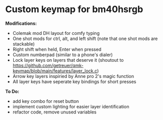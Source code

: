 # Custom keymap for bm40hsrgb

**Modifications:**

* Colemak mod DH layout for comfy typing
* One shot mods for ctrl, alt, and left shift (note that one shot mods are stackable)
* Right shift when held, Enter when pressed
* Custom numberpad (similar to a phone's dialer)
* Lock layer keys on layers that deserve it (shoutout to https://github.com/getreuer/qmk-keymap/blob/main/features/layer_lock.c)
* Arrow key layers inspiried by Anne pro 2's magic function
* All layer keys have seperate key bindings for short presses

**To Do:**
* add key combo for reset button
* implement custom lighting for easier layer identification
* refactor code, remove unused variables

